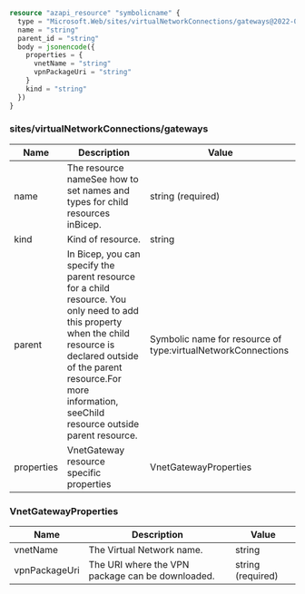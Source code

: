 ```terraform
resource "azapi_resource" "symbolicname" {
  type = "Microsoft.Web/sites/virtualNetworkConnections/gateways@2022-09-01"
  name = "string"
  parent_id = "string"
  body = jsonencode({
    properties = {
      vnetName = "string"
      vpnPackageUri = "string"
    }
    kind = "string"
  })
}

```

### sites/virtualNetworkConnections/gateways

| Name | Description | Value |
|-|-|-|
| name | The resource nameSee how to set names and types for child resources inBicep. | string (required) |
| kind | Kind of resource. | string |
| parent | In Bicep, you can specify the parent resource for a child resource. You only need to add this property when the child resource is declared outside of the parent resource.For more information, seeChild resource outside parent resource. | Symbolic name for resource of type:virtualNetworkConnections |
| properties | VnetGateway resource specific properties | VnetGatewayProperties |


### VnetGatewayProperties

| Name | Description | Value |
|-|-|-|
| vnetName | The Virtual Network name. | string |
| vpnPackageUri | The URI where the VPN package can be downloaded. | string (required) |


